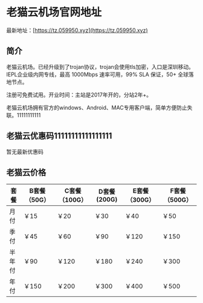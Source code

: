 # 老猫云机场官网地址

最新地址：[https://tz.059950.xyz](https://tz.059950.xyz)

## 简介

老猫云机场。已经升级到了trojan协议，trojan会使用tls加密，入口是深圳移动。IEPL企业级内网专线，最高 1000Mbps 速率可用，99% SLA 保证，50+ 全球落地节点。

注册可免费试用。开业时间：主站是2017年开的，分站2年+。

老猫云机场拥有官方的windows、Android、MAC专用客户端，简单方便防止失联。11111111111

## 老猫云优惠码11111111111111111

暂无最新优惠码

## 老猫云价格

|套餐|B套餐（50G）|C套餐（100G）|D套餐 (200G)|E套餐（300G）|F套餐（500G）|
|----|----|----|----|----|----|
|月付|￥15|￥20|￥30|￥40|￥50|
|季付|￥45|￥60|￥90|￥120|￥150|
|半年付|￥90|￥120|￥180|￥240|￥300|
|年付|￥150|￥200|￥300|￥400|￥500|
